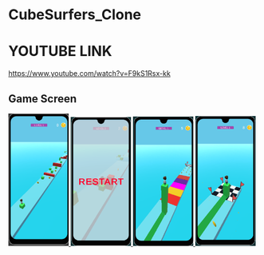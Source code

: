 # CubeSurfers_Clone

# YOUTUBE LINK

https://www.youtube.com/watch?v=F9kS1Rsx-kk
## Game Screen
<p align="left"> <a href="https://www.w3schools.com/cs/" target="_blank" rel="noreferrer"> <img 
<img src="./CubeSurfers/Assets/pic/1.png" alt="racegif" width="24%"/>

<img src="./CubeSurfers/Assets/pic/3.png" alt="racegif" width="24%" />
<img src="./CubeSurfers/Assets/pic/4.png" alt="racegif" width="24%"/>
<img src="./CubeSurfers/Assets/pic/5.png" alt="racegif" width="24%"/>

